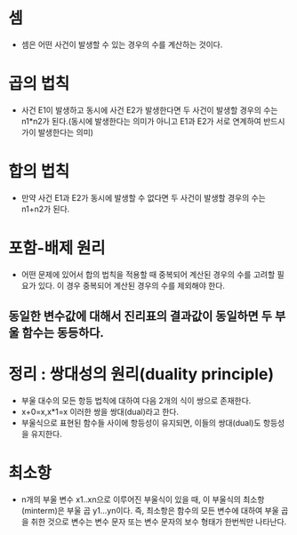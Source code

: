# 셈
- 셈은 어떤 사건이 발생할 수 있는 경우의 수를 계산하는 것이다.
# 곱의 법칙
- 사건 E1이 발생하고 동시에 사건 E2가 발생한다면 두 사건이 발생할 경우의 수는 n1*n2가 된다.(동시에 발생한다는 의미가 아니고 E1과 E2가 서로 연계하여 반드시 가이 발생한다는 의미)
# 합의 법칙
- 만약 사건 E1과 E2가 동시에 발생할 수 없다면 두 사건이 발생할 경우의 수는 n1+n2가 된다.
# 포함-배제 원리
- 어떤 문제에 있어서 합의 법칙을 적용할 때 중복되어 계산된 경우의 수를 고려할 필요가 있다. 이 경우 중복되어 계산된 경우의 수를 제외해야 한다.
## 동일한 변수값에 대해서 진리표의 결과값이 동일하면 두 부울 함수는 동등하다.
# 정리 : 쌍대성의 원리(duality principle)
- 부울 대수의 모든 항등 법칙에 대하여 다음 2개의 식이 쌍으로 존재한다.
- x+0=x,x*1=x 이러한 쌍을 쌍대(dual)라고 한다.
- 부울식으로 표현된 함수들 사이에 항등성이 유지되면, 이들의 쌍대(dual)도 항등성을 유지한다.
# 최소항
- n개의 부울 변수 x1..xn으로 이루어진 부울식이 있을 때, 이 부울식의 최소항(minterm)은 부울 곱 y1...yn이다.
즉, 최소항은 함수의 모든 변수에 대하여 부울 곱을 취한 것으로 변수는 변수 문자 또는 변수 문자의 보수 형태가 한번씩만 나타난다.